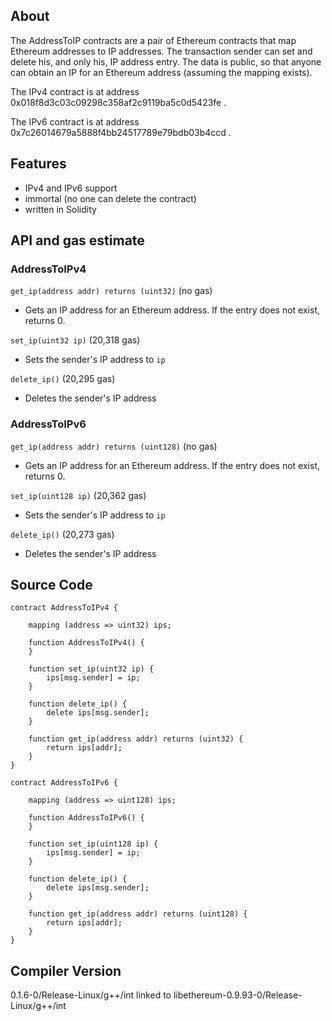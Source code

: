 ## About
The AddressToIP contracts are a pair of Ethereum contracts that map Ethereum addresses to IP addresses. The transaction sender can set and delete his, and only his, IP address entry. The data is public, so that anyone can obtain an IP for an Ethereum address (assuming the mapping exists).

The IPv4 contract is at address 0x018f8d3c03c09298c358af2c9119ba5c0d5423fe .

The IPv6 contract is at address 0x7c26014679a5888f4bb24517789e79bdb03b4ccd .

## Features
* IPv4 and IPv6 support
* immortal (no one can delete the contract)
* written in Solidity

## API and gas estimate
### AddressToIPv4
``get_ip(address addr) returns (uint32)`` (no gas)
- Gets an IP address for an Ethereum address.  If the entry does not exist, returns 0.

``set_ip(uint32 ip)`` (20,318 gas)
- Sets the sender's IP address to ``ip``

``delete_ip()`` (20,295 gas)
- Deletes the sender's IP address

### AddressToIPv6
``get_ip(address addr) returns (uint128)`` (no gas)
- Gets an IP address for an Ethereum address.  If the entry does not exist, returns 0.

``set_ip(uint128 ip)`` (20,362 gas)
- Sets the sender's IP address to ``ip``

``delete_ip()`` (20,273 gas)
- Deletes the sender's IP address

## Source Code

```
contract AddressToIPv4 {

    mapping (address => uint32) ips;

    function AddressToIPv4() {
    }

    function set_ip(uint32 ip) {
        ips[msg.sender] = ip;
    }

    function delete_ip() {
        delete ips[msg.sender];
    }

    function get_ip(address addr) returns (uint32) {
        return ips[addr];
    }
}
```

```
contract AddressToIPv6 {

    mapping (address => uint128) ips;

    function AddressToIPv6() {
    }

    function set_ip(uint128 ip) {
        ips[msg.sender] = ip;
    }

    function delete_ip() {
        delete ips[msg.sender];
    }

    function get_ip(address addr) returns (uint128) {
        return ips[addr];
    }
}
```

## Compiler Version
0.1.6-0/Release-Linux/g++/int linked to libethereum-0.9.93-0/Release-Linux/g++/int

